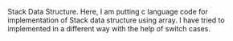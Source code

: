 Stack Data Structure.
Here, I am putting c language code for implementation of Stack data structure using array.
I have tried to implemented in a different way with the help of switch cases.
